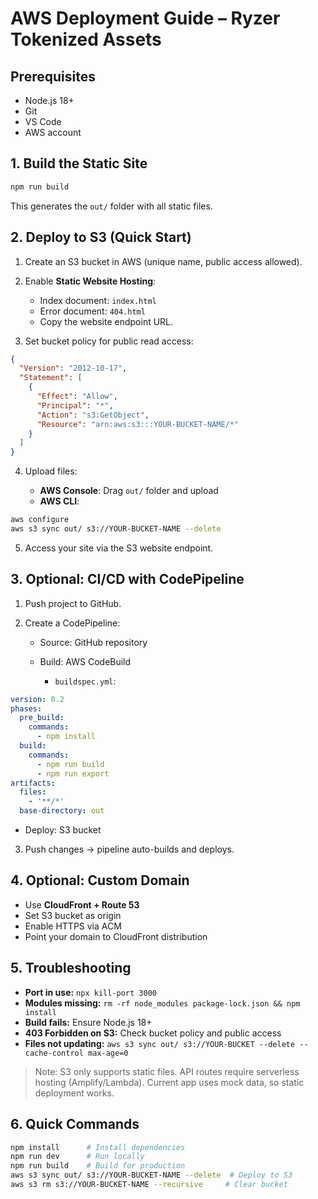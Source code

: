 # AWS Deployment Guide – Ryzer Tokenized Assets

## Prerequisites
- Node.js 18+
- Git
- VS Code
- AWS account


## 1. Build the Static Site
```bash
npm run build
````

This generates the `out/` folder with all static files.


## 2. Deploy to S3 (Quick Start)

1. Create an S3 bucket in AWS (unique name, public access allowed).
2. Enable **Static Website Hosting**:

   * Index document: `index.html`
   * Error document: `404.html`
   * Copy the website endpoint URL.
3. Set bucket policy for public read access:

```json
{
  "Version": "2012-10-17",
  "Statement": [
    {
      "Effect": "Allow",
      "Principal": "*",
      "Action": "s3:GetObject",
      "Resource": "arn:aws:s3:::YOUR-BUCKET-NAME/*"
    }
  ]
}
```

4. Upload files:

   * **AWS Console**: Drag `out/` folder and upload
   * **AWS CLI**:

```bash
aws configure
aws s3 sync out/ s3://YOUR-BUCKET-NAME --delete
```

5. Access your site via the S3 website endpoint.


## 3. Optional: CI/CD with CodePipeline

1. Push project to GitHub.
2. Create a CodePipeline:

   * Source: GitHub repository
   * Build: AWS CodeBuild

     * `buildspec.yml`:

```yaml
version: 0.2
phases:
  pre_build:
    commands:
      - npm install
  build:
    commands:
      - npm run build
      - npm run export
artifacts:
  files:
    - '**/*'
  base-directory: out
```

* Deploy: S3 bucket

3. Push changes → pipeline auto-builds and deploys.


## 4. Optional: Custom Domain

* Use **CloudFront + Route 53**
* Set S3 bucket as origin
* Enable HTTPS via ACM
* Point your domain to CloudFront distribution


## 5. Troubleshooting

* **Port in use:** `npx kill-port 3000`
* **Modules missing:** `rm -rf node_modules package-lock.json && npm install`
* **Build fails:** Ensure Node.js 18+
* **403 Forbidden on S3:** Check bucket policy and public access
* **Files not updating:** `aws s3 sync out/ s3://YOUR-BUCKET --delete --cache-control max-age=0`

> Note: S3 only supports static files. API routes require serverless hosting (Amplify/Lambda). Current app uses mock data, so static deployment works.


## 6. Quick Commands

```bash
npm install      # Install dependencies
npm run dev      # Run locally
npm run build    # Build for production
aws s3 sync out/ s3://YOUR-BUCKET-NAME --delete  # Deploy to S3
aws s3 rm s3://YOUR-BUCKET-NAME --recursive     # Clear bucket
```
